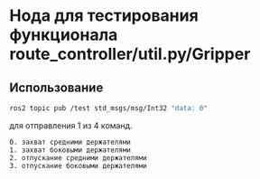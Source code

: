 # Нода для тестирования функционала route_controller/util.py/Gripper
## Использование
```sh
ros2 topic pub /test std_msgs/msg/Int32 "data: 0"
```
для отправления 1 из 4 команд. 
``` 
0. захват средними держателями   
1. захват боковыми держателями 
2. отпускание средними держателями  
3. отпускание боковыми держателями  
``` 